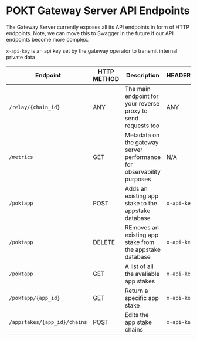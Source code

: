 # POKT Gateway Server API Endpoints

The Gateway Server currently exposes all its API endpoints in form of HTTP endpoints. Note, we can move this to Swagger in the future if our API endpoints become more complex.

`x-api-key`  is an api key set by the gateway operator to transmit internal private data

| Endpoint                    | HTTP METHOD | Description                                                           | HEADERS     | Request Parameters                                                  |
|-----------------------------|-------------|-----------------------------------------------------------------------|-------------|---------------------------------------------------------------------|
| `/relay/{chain_id}`         | ANY         | The main endpoint for your reverse proxy to send requests too         | ANY         | `{chain_id}` - Network identifier                                   |
| `/metrics`                  | GET         | Metadata on the gateway server performance for observability purposes | N/A         | N/A                                                                 |
| `/poktapp`                  | POST        | Adds an existing app stake to the appstake database                   | `x-api-key` | `encrypted_private_key` - private key of app stake that's encrypted |
| `/poktapp`                  | DELETE      | REmoves an existing app stake from the appstake database              | `x-api-key` | `address` - address of the appstake that's encrypted                |
| `/poktapp`                  | GET         | A list of all the avaliable app stakes                                | `x-api-key` | N/A                                                                 |
| `/poktapp/{app_id}`         | GET         | Return a specific app stake                                           | `x-api-key` | `app_id` - internal app id                                          |
| `/appstakes/{app_id}/chains` | POST        | Edits the app stake chains                                            | `x-api-key` | `chain_ids` - an string array of chain ids                          |
